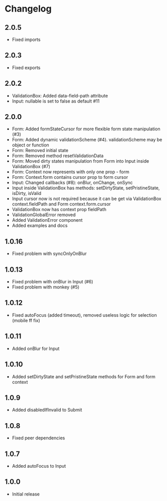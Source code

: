# Changelog

## 2.0.5
* Fixed imports

## 2.0.3
* Fixed exports

## 2.0.2
* ValidationBox: Added data-field-path attribute
* Input: nullable is set to false as default #11

## 2.0.0
* Form: Added formStateCursor for more flexible form state manipulation (#3)
* Form: Added dynamic validationScheme (#4). validationScheme may be object or function
* Form: Removed initial state
* Form: Removed method resetValidationData
* Form: Moved dirty states manipulation from Form into Input inside ValidationBox (#7)
* Form: Context now represents with only one prop - form
* Form: Context.form contains cursor prop to form cursor
* Input: Changed callbacks (#8): onBlur, onChange, onSync
* Input inside ValidationBox has methods: setDirtyState, setPristineState, isDirty, isValid
* Input cursor now is not required because it can be get via ValidationBox context.fieldPath and Form context.form.cursor
* ValidationBox now has context prop fieldPath
* ValidationGlobalError removed
* Added ValidationError component
* Added examples and docs

## 1.0.16
* Fixed problem with syncOnlyOnBlur

## 1.0.13
* Fixed problem with onBlur in Input (#6)
* Fixed problem with monkey (#5)

## 1.0.12
* Fixed autoFocus (added timeout), removed useless logic for selection (mobile ff fix)

## 1.0.11
* Added onBlur for Input

## 1.0.10
* Added setDirtyState and setPristineState methods for Form and form context

## 1.0.9
* Added disabledIfInvalid to Submit

## 1.0.8
* Fixed peer dependencies

## 1.0.7
* Added autoFocus to Input

## 1.0.0
* Initial release
